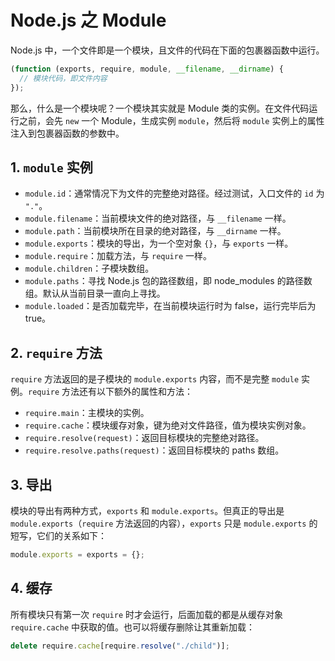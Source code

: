 # Node.js 之 Module

Node.js 中，一个文件即是一个模块，且文件的代码在下面的包裹器函数中运行。

```js
(function (exports, require, module, __filename, __dirname) {
  // 模块代码，即文件内容
});
```

那么，什么是一个模块呢？一个模块其实就是 Module 类的实例。在文件代码运行之前，会先 `new` 一个 Module，生成实例 `module`，然后将 `module` 实例上的属性注入到包裹器函数的参数中。

## 1. `module` 实例

- `module.id`：通常情况下为文件的完整绝对路径。经过测试，入口文件的 `id` 为 `"."`。
- `module.filename`：当前模块文件的绝对路径，与 `__filename` 一样。
- `module.path`：当前模块所在目录的绝对路径，与 `__dirname` 一样。
- `module.exports`：模块的导出，为一个空对象 `{}`，与 `exports` 一样。
- `module.require`：加载方法，与 `require` 一样。
- `module.children`：子模块数组。
- `module.paths`：寻找 Node.js 包的路径数组，即 node_modules 的路径数组。默认从当前目录一直向上寻找。
- `module.loaded`：是否加载完毕，在当前模块运行时为 false，运行完毕后为 true。

## 2. `require` 方法

`require` 方法返回的是子模块的 `module.exports` 内容，而不是完整 `module` 实例。`require` 方法还有以下额外的属性和方法：

- `require.main`：主模块的实例。
- `require.cache`：模块缓存对象，键为绝对文件路径，值为模块实例对象。
- `require.resolve(request)`：返回目标模块的完整绝对路径。
- `require.resolve.paths(request)`：返回目标模块的 paths 数组。

## 3. 导出

模块的导出有两种方式，`exports` 和 `module.exports`。但真正的导出是 `module.exports`（`require` 方法返回的内容），`exports` 只是 `module.exports` 的短写，它们的关系如下：

```js
module.exports = exports = {};
```

## 4. 缓存

所有模块只有第一次 `require` 时才会运行，后面加载的都是从缓存对象 `require.cache` 中获取的值。也可以将缓存删除让其重新加载：

```js
delete require.cache[require.resolve("./child")];
```
